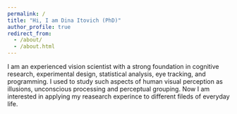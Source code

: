 ```yaml
---
permalink: /
title: "Hi, I am Dina Itovich (PhD)"
author_profile: true
redirect_from: 
  - /about/
  - /about.html
---
```

I am an experienced vision scientist with a strong foundation in cognitive research, experimental design, statistical analysis, eye tracking, and programming. I used to study such aspects of human visual perception as illusions, unconscious processing and perceptual grouping.
Now I am interested in applying my reasearch experince to different fileds of everyday life.
